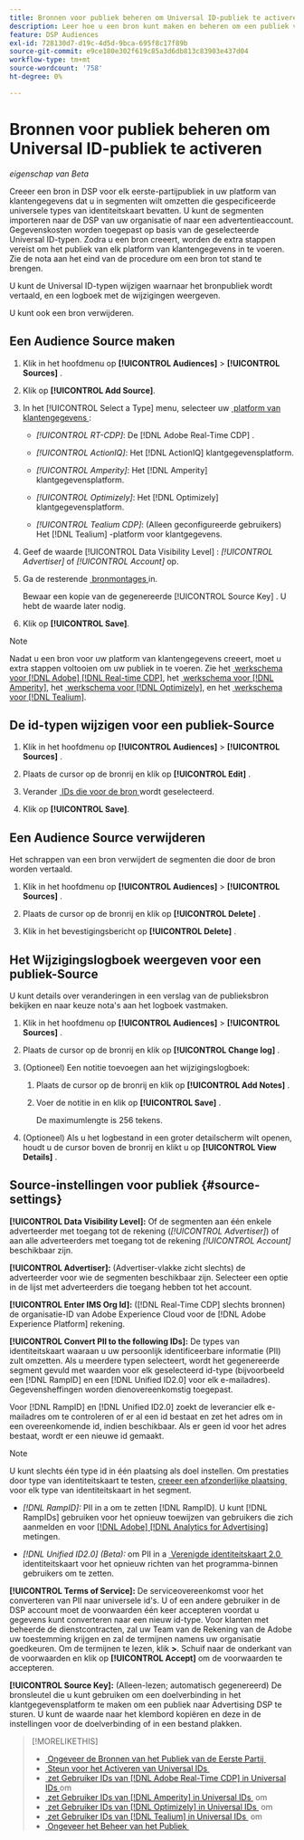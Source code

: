 ```yaml
---
title: Bronnen voor publiek beheren om Universal ID-publiek te activeren
description: Leer hoe u een bron kunt maken en beheren om een publiek van uw klantgegevensplatform te importeren en deze om te zetten in segmenten met universele id's.
feature: DSP Audiences
exl-id: 728130d7-d19c-4d5d-9bca-695f8c17f89b
source-git-commit: e9ce180e302f619c85a3d6db813c83903e437d04
workflow-type: tm+mt
source-wordcount: '758'
ht-degree: 0%

---
```


# Bronnen voor publiek beheren om Universal ID-publiek te activeren

*eigenschap van Beta*

Creeer een bron in DSP voor elk eerste-partijpubliek in uw platform van klantengegevens dat u in segmenten wilt omzetten die gespecificeerde universele types van identiteitskaart bevatten. U kunt de segmenten importeren naar de DSP van uw organisatie of naar een advertentieaccount. Gegevenskosten worden toegepast op basis van de geselecteerde Universal ID-typen. Zodra u een bron creeert, worden de extra stappen vereist om het publiek van elk platform van klantengegevens in te voeren. Zie de nota aan het eind van de procedure om een bron tot stand te brengen.

U kunt de Universal ID-typen wijzigen waarnaar het bronpubliek wordt vertaald, en een logboek met de wijzigingen weergeven.

U kunt ook een bron verwijderen.

## Een Audience Source maken

<!-- Not sure about this

You can create one source for each combination of universal ID partner and data visibility level.

-->

1. Klik in het hoofdmenu op **[!UICONTROL Audiences]** > **[!UICONTROL Sources]** .

1. Klik op **[!UICONTROL Add Source]**.

1. In het [!UICONTROL Select a Type] menu, selecteer uw [&#x200B; platform van klantengegevens &#x200B;](source-about.md):

   * *[!UICONTROL RT-CDP]*: De [!DNL Adobe Real-Time CDP] .

   * *[!UICONTROL ActionIQ]*: Het [!DNL ActionIQ] klantgegevensplatform.

   * *[!UICONTROL Amperity]*: Het [!DNL Amperity] klantgegevensplatform.

   * *[!UICONTROL Optimizely]*: Het [!DNL Optimizely] klantgegevensplatform.

   * *[!UICONTROL Tealium CDP]*: (Alleen geconfigureerde gebruikers) Het [!DNL Tealium] -platform voor klantgegevens.

1. Geef de waarde [!UICONTROL Data Visibility Level] : *[!UICONTROL Advertiser]* of *[!UICONTROL Account]* op.

1. Ga de resterende [&#x200B; bronmontages &#x200B;](#source-settings) in.

   Bewaar een kopie van de gegenereerde [!UICONTROL Source Key] . U hebt de waarde later nodig.

1. Klik op **[!UICONTROL Save]**.

>[!NOTE]
>
>Nadat u een bron voor uw platform van klantengegevens creeert, moet u extra stappen voltooien om uw publiek in te voeren. Zie het [&#x200B; werkschema voor  [!DNL Adobe] [!DNL Real-time CDP]](source-adobe-rtcdp.md), <!-- the [workflow for [!DNL ActionIQ]](source-actioniq.md), --> het [&#x200B; werkschema voor  [!DNL Amperity]](source-amperity.md), het [&#x200B; werkschema voor  [!DNL Optimizely]](source-optimizely.md), en het [&#x200B; werkschema voor  [!DNL Tealium]](source-tealium.md).

## De id-typen wijzigen voor een publiek-Source

<!-- Clarify this:
All changes to universal IDs translated from the source are applied after you save the the source record. For example, if a new ID is added, any hashed email addresses shared before making the changes aren't converted. Similarly, if an ID is removed, we don't delete any historical data from the segments shared through the source.

OR 

All changes to universal IDs translated from the source are applied after you save the the source record. For example, if you add a new ID type, then we convert hashed email addresses shared before making the changes to the new ID type. Similarly, if you remove an ID type, then we delete any historical IDs of that type from the segments shared through the source.

-->

1. Klik in het hoofdmenu op **[!UICONTROL Audiences]** > **[!UICONTROL Sources]** .

1. Plaats de cursor op de bronrij en klik op **[!UICONTROL Edit]** .

1. Verander [&#x200B; IDs die voor de bron &#x200B;](#source-settings) wordt geselecteerd.

1. Klik op **[!UICONTROL Save]**.

## Een Audience Source verwijderen

Het schrappen van een bron verwijdert de segmenten die door de bron worden vertaald.<!-- Will performance data for the segment still be available in any types of reports?  If yes, which? -->

1. Klik in het hoofdmenu op **[!UICONTROL Audiences]** > **[!UICONTROL Sources]** .

1. Plaats de cursor op de bronrij en klik op **[!UICONTROL Delete]** .

1. Klik in het bevestigingsbericht op **[!UICONTROL Delete]** .

## Het Wijzigingslogboek weergeven voor een publiek-Source

U kunt details over veranderingen in een verslag van de publieksbron bekijken en naar keuze nota&#39;s aan het logboek vastmaken.

1. Klik in het hoofdmenu op **[!UICONTROL Audiences]** > **[!UICONTROL Sources]** .

1. Plaats de cursor op de bronrij en klik op **[!UICONTROL Change log]** .

1. (Optioneel) Een notitie toevoegen aan het wijzigingslogboek:

   1. Plaats de cursor op de bronrij en klik op **[!UICONTROL Add Notes]** .

   1. Voer de notitie in en klik op **[!UICONTROL Save]** .

      De maximumlengte is 256 tekens.

1. (Optioneel) Als u het logbestand in een groter detailscherm wilt openen, houdt u de cursor boven de bronrij en klikt u op **[!UICONTROL View Details]** .

## Source-instellingen voor publiek {#source-settings}

**[!UICONTROL Data Visibility Level]:** Of de segmenten aan één enkele adverteerder met toegang tot de rekening (*[!UICONTROL Advertiser]*) of aan alle adverteerders met toegang tot de rekening *[!UICONTROL Account]* beschikbaar zijn.

**[!UICONTROL Advertiser]:** (Advertiser-vlakke zicht slechts) de adverteerder voor wie de segmenten beschikbaar zijn. Selecteer een optie in de lijst met adverteerders die toegang hebben tot het account.

**[!UICONTROL Enter IMS Org Id]:** ([!DNL Real-Time CDP] slechts bronnen) de organisatie-ID van Adobe Experience Cloud voor de [!DNL Adobe Experience Platform] rekening.

**[!UICONTROL Convert PII to the following IDs]:** De types van identiteitskaart waaraan u uw persoonlijk identificeerbare informatie (PII) zult omzetten. Als u meerdere typen selecteert, wordt het gegenereerde segment gevuld met waarden voor elk geselecteerd id-type (bijvoorbeeld een [!DNL RampID] en een [!DNL Unified ID2.0] voor elk e-mailadres). Gegevensheffingen worden dienovereenkomstig toegepast.

Voor [!DNL RampID] en [!DNL Unified ID2.0] zoekt de leverancier elk e-mailadres om te controleren of er al een id bestaat en zet het adres om in een overeenkomende id, indien beschikbaar. Als er geen id voor het adres bestaat, wordt er een nieuwe id gemaakt.

>[!NOTE]
>
>U kunt slechts één type id in één plaatsing als doel instellen. Om prestaties door type van identiteitskaart te testen, [&#x200B; creeer een afzonderlijke plaatsing &#x200B;](/help/dsp/campaign-management/placements/placement-create.md) voor elk type van identiteitskaart in het segment.

* *[!DNL RampID]:* PII in a om te zetten [!DNL RampID]. U kunt [!DNL RampIDs] gebruiken voor het opnieuw toewijzen van gebruikers die zich aanmelden en voor [[!DNL Adobe] [!DNL Analytics for Advertising]](/help/integrations/analytics/overview.md) metingen.

* *[!DNL Unified ID2.0] (Beta):* om PII in a [&#x200B; Verenigde identiteitskaart 2.0 &#x200B;](https://unifiedid.com) identiteitskaart voor het opnieuw richten van het programma-binnen gebruikers om te zetten.

<!-- Later
* *[!DNL ID5] (Beta):* To convert PII to an [!DNL ID5] ID. You can use [!DNL ID5] IDs for retargeting logging-in users and for [[!DNL Adobe] [!DNL Analytics for Advertising]](/help/integrations/analytics/overview.md) measurement.

-->

**[!UICONTROL Terms of Service]:** De serviceovereenkomst voor het converteren van PII naar universele id&#39;s. U of een andere gebruiker in de DSP account moet de voorwaarden één keer accepteren voordat u gegevens kunt converteren naar een nieuw id-type. Voor klanten met beheerde de dienstcontracten, zal uw Team van de Rekening van de Adobe uw toestemming krijgen en zal de termijnen namens uw organisatie goedkeuren. Om de termijnen te lezen, klik **>**. Schuif naar de onderkant van de voorwaarden en klik op **[!UICONTROL Accept]** om de voorwaarden te accepteren.

**[!UICONTROL Source Key]:** (Alleen-lezen; automatisch gegenereerd) De bronsleutel die u kunt gebruiken om een doelverbinding in het klantgegevensplatform te maken om een publiek naar Advertising DSP te sturen. U kunt de waarde naar het klembord kopiëren en deze in de instellingen voor de doelverbinding of in een bestand plakken.

>[!MORELIKETHIS]
>
>* [&#x200B; Ongeveer de Bronnen van het Publiek van de Eerste Partij &#x200B;](source-about.md)
>* [&#x200B; Steun voor het Activeren van Universal IDs &#x200B;](/help/dsp/audiences/universal-ids.md)
>* [&#x200B; zet Gebruiker IDs van  [!DNL Adobe Real-Time CDP]  in Universal IDs &#x200B;](/help/dsp/audiences/sources/source-adobe-rtcdp.md) om
>* [&#x200B; zet Gebruiker IDs van  [!DNL Amperity]  in Universal IDs &#x200B;](/help/dsp/audiences/sources/source-amperity.md) om
>* [&#x200B; zet Gebruiker IDs van  [!DNL Optimizely]  in Universal IDs &#x200B;](/help/dsp/audiences/sources/source-optimizely.md) om
>* [&#x200B; zet Gebruiker IDs van  [!DNL Tealium]  in Universal IDs &#x200B;](/help/dsp/audiences/sources/source-tealium.md) om
>* [&#x200B; Ongeveer het Beheer van het Publiek &#x200B;](/help/dsp/audiences/audience-about.md)

